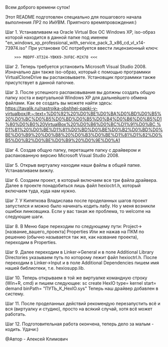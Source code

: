 Всем доброго времени суток!

Этот README подготовлен специально для пошагового начала выполнения ЛР2 по ИиУВМ.
Приятного времяпровождения:)

Шаг 1.  Устанавливаем на Oracle Virtual Box ОС Windows XP, iso-образ которой
находится в данной папке под именем "en_windows_xp_professional_with_service_pack_3_x86_cd_vl_x14-73974.iso"
	При установке ОС потребуется ввести лицензионный ключ:
		
		>>> M8DPF-XT324-YBKK9-3VF8C-M2X78 <<<

Шаг 2.	Теперь требуется установить Microsoft Visual Studio 2008. Изначально
дан также iso-образ, который с помощью программки VirtualCloneDrive вы распаковываете.
Установщик программки также присутствует в данной папочке.

Шаг 3.	После успешного распаковывания вы должны создать общую папку хоста и виртуальной
Windows XP для дальнейшего обмена файлами. Как ее создать вы можете найти здесь:
https://tavalik.ru/nastrojka-obshhej-papki-v-virtualbox/#:~:text=%D0%92%20%D0%BE%D0%BA%D0%BD%D0%B5%20%D0%BC%D0%B5%D0%BD%D0%B5%D0%B4%D0%B6%D0%B5%D1%80%D0%B0%20VirtualBox%20%D0%B6%D0%BC%D1%91%D0%BC,%D1%81%20%D0%BE%D1%81%D0%BD%D0%BE%D0%B2%D0%BD%D0%BE%D0%B9%20%D0%B8%20%D0%B3%D0%BE%D1%81%D1%82%D0%B5%D0%B2%D0%BE%D0%B9%20%D0%9E%D0%A1

Шаг 4.	Создав общую папку, перетащите папку с драйвером и распакованную версию
Microsoft Visual Studio 2008.

Шаг 5.	Открыв виртуалку находим наши файлы в общей папке. Устанавливаем вижлу.

Шаг 6. 	Создаем проект, в который включаем все три файла драйвера.
Далее в проекте понадобиться лишь файл hexioctrl.h, который включаем туда, куда нам нужно.

Шаг 7.	У Кипяткова Владислава после проделанных шагов проект запустился и можно
было начинать кодить лабу. Но у меня возникли ошибки линковщика. Если у вас такая
же проблема, то welcome на следующие шаги.

Шаг 8.	В Меню баре переходим по следующему пути: Project->[название_вашего_проекта] Properties
Или же нажав на ПКМ по решению (обычно называется так же, как название проекта), переходим
в Properties.

Шаг 9. 	Далее переходим в Linker->General и в поле Additional Library Directories указываем
путь по которому лежит файл hexioctrl.h.
	После переходим в Linker->Input и в поле Additional Dependencies пишем имя нашей библиотеки,
т.е. hexiosupp.lib.

Шаг 10.	Теперь открываем в той же виртуалке командную строку (Win+R, cmd) и пишем следующее:
sc create HexIO type= kernel start= demand binPath= "ПУТЬ_К_HexIO.sys"
Теперь наш драйвер добавлен в систему.

Шаг 11. После проделанных действий рекомендую перезапустить всё и вся (виртуалку и студию),
просто на всякий случай, хотя всё может работать.

Шаг 12. Подготовительная работа окончена, теперь дело за малым - кодить.
Удачи:)

@Автор - Алексей Климович
